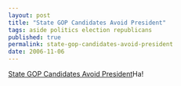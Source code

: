 ```yaml
---
layout: post
title: "State GOP Candidates Avoid President"
tags: aside politics election republicans
published: true
permalink: state-gop-candidates-avoid-president
date: 2006-11-06
---
```


<a href="http://www.tbo.com/news/metro/MGBF7J3C6UE.html">State GOP Candidates Avoid President</a>Ha!
